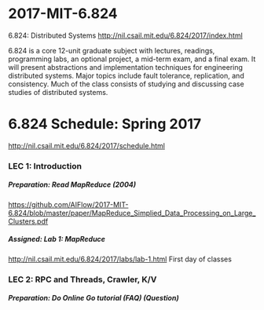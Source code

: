 # 2017-MIT-6.824
6.824: Distributed Systems
http://nil.csail.mit.edu/6.824/2017/index.html

6.824 is a core 12-unit graduate subject with lectures, readings, programming labs, an optional project, a mid-term exam, and a final exam. It will present abstractions and implementation techniques for engineering distributed systems. Major topics include fault tolerance, replication, and consistency. Much of the class consists of studying and discussing case studies of distributed systems. 

# 6.824 Schedule: Spring 2017 
http://nil.csail.mit.edu/6.824/2017/schedule.html

### LEC 1: Introduction
##### Preparation: Read MapReduce (2004)
https://github.com/AIFlow/2017-MIT-6.824/blob/master/paper/MapReduce_Simplied_Data_Processing_on_Large_Clusters.pdf
##### Assigned: Lab 1: MapReduce
http://nil.csail.mit.edu/6.824/2017/labs/lab-1.html
First day of classes

### LEC 2: RPC and Threads, Crawler, K/V
##### Preparation: Do Online Go tutorial (FAQ) (Question)

